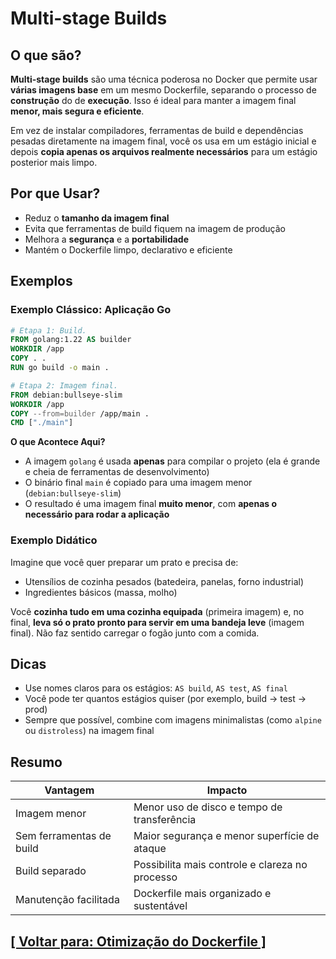 # Multi-stage Builds

## O que são?

**Multi-stage builds** são uma técnica poderosa no Docker que permite usar **várias imagens base** em um mesmo Dockerfile, separando o processo de **construção** do de **execução**. Isso é ideal para manter a imagem final **menor, mais segura e eficiente**.

Em vez de instalar compiladores, ferramentas de build e dependências pesadas diretamente na imagem final, você os usa em um estágio inicial e depois **copia apenas os arquivos realmente necessários** para um estágio posterior mais limpo.

## Por que Usar?

- Reduz o **tamanho da imagem final**
- Evita que ferramentas de build fiquem na imagem de produção
- Melhora a **segurança** e a **portabilidade**
- Mantém o Dockerfile limpo, declarativo e eficiente

## Exemplos

### Exemplo Clássico: Aplicação Go

```dockerfile
# Etapa 1: Build.
FROM golang:1.22 AS builder
WORKDIR /app
COPY . .
RUN go build -o main .

# Etapa 2: Imagem final.
FROM debian:bullseye-slim
WORKDIR /app
COPY --from=builder /app/main .
CMD ["./main"]
```

**O que Acontece Aqui?**

- A imagem `golang` é usada **apenas** para compilar o projeto (ela é grande e cheia de ferramentas de desenvolvimento)
- O binário final `main` é copiado para uma imagem menor (`debian:bullseye-slim`)
- O resultado é uma imagem final **muito menor**, com **apenas o necessário para rodar a aplicação**

### Exemplo Didático

Imagine que você quer preparar um prato e precisa de:

- Utensílios de cozinha pesados (batedeira, panelas, forno industrial)
- Ingredientes básicos (massa, molho)

Você **cozinha tudo em uma cozinha equipada** (primeira imagem) e, no final, **leva só o prato pronto para servir em uma bandeja leve** (imagem final). Não faz sentido carregar o fogão junto com a comida.

## Dicas

- Use nomes claros para os estágios: `AS build`, `AS test`, `AS final`
- Você pode ter quantos estágios quiser (por exemplo, build → test → prod)
- Sempre que possível, combine com imagens minimalistas (como `alpine` ou `distroless`) na imagem final

## Resumo

|        Vantagem        |                    Impacto                    |
|------------------------|-----------------------------------------------|
|      Imagem menor      |  Menor uso de disco e tempo de transferência  |
|Sem ferramentas de build| Maior segurança e menor superfície de ataque  |
|     Build separado     |Possibilita mais controle e clareza no processo|
| Manutenção facilitada  |   Dockerfile mais organizado e sustentável    |

## [[ Voltar para: Otimização do Dockerfile ]](./otimizacao-dockerfile.md#multi-stage-builds)